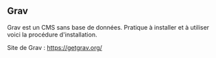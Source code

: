 ## Grav

Grav est un CMS sans base de données. Pratique à installer et à utiliser voici la procédure d'installation.

Site de Grav : https://getgrav.org/
